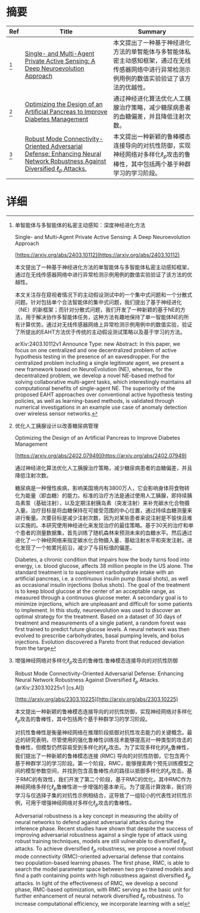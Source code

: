 # 摘要

| Ref | Title | Summary |
| --- | --- | --- |
| [^1] | [Single- and Multi-Agent Private Active Sensing: A Deep Neuroevolution Approach](https://arxiv.org/abs/2403.10112) | 本文提出了一种基于神经进化方法的单智能体与多智能体私密主动感知框架，通过在无线传感器网络中进行异常检测示例用例的数值实验验证了该方法的优越性。 |
| [^2] | [Optimizing the Design of an Artificial Pancreas to Improve Diabetes Management](https://arxiv.org/abs/2402.07949) | 通过神经进化算法优化人工胰腺治疗策略，减少糖尿病患者的血糖偏差，并且降低注射次数。 |
| [^3] | [Robust Mode Connectivity-Oriented Adversarial Defense: Enhancing Neural Network Robustness Against Diversified $\ell_p$ Attacks.](http://arxiv.org/abs/2303.10225) | 本文提出一种新颖的鲁棒模态连接导向的对抗性防御，实现神经网络对多样化$\ell_p$攻击的鲁棒性，其中包括两个基于种群学习的学习阶段。 |

# 详细

[^1]: 单智能体与多智能体的私密主动感知：深度神经进化方法

    Single- and Multi-Agent Private Active Sensing: A Deep Neuroevolution Approach

    [https://arxiv.org/abs/2403.10112](https://arxiv.org/abs/2403.10112)

    本文提出了一种基于神经进化方法的单智能体与多智能体私密主动感知框架，通过在无线传感器网络中进行异常检测示例用例的数值实验验证了该方法的优越性。

    

    本文关注存在窥视者情况下的主动假设测试中的一个集中式问题和一个分散式问题。针对包括单个合法智能体的集中式问题，我们提出了基于神经进化（NE）的新框架；而针对分散式问题，我们开发了一种新颖的基于NE的方法，用于解决协作多智能体任务，这种方法有趣地保持了单一智能体NE的所有计算优势。通过对无线传感器网络上异常检测示例用例中的数值实验，验证了所提出的EAHT方法优于传统的主动假设测试策略以及基于学习的方法。

    arXiv:2403.10112v1 Announce Type: new  Abstract: In this paper, we focus on one centralized and one decentralized problem of active hypothesis testing in the presence of an eavesdropper. For the centralized problem including a single legitimate agent, we present a new framework based on NeuroEvolution (NE), whereas, for the decentralized problem, we develop a novel NE-based method for solving collaborative multi-agent tasks, which interestingly maintains all computational benefits of single-agent NE. The superiority of the proposed EAHT approaches over conventional active hypothesis testing policies, as well as learning-based methods, is validated through numerical investigations in an example use case of anomaly detection over wireless sensor networks.
    
[^2]: 优化人工胰腺设计以改善糖尿病管理

    Optimizing the Design of an Artificial Pancreas to Improve Diabetes Management

    [https://arxiv.org/abs/2402.07949](https://arxiv.org/abs/2402.07949)

    通过神经进化算法优化人工胰腺治疗策略，减少糖尿病患者的血糖偏差，并且降低注射次数。

    

    糖尿病是一种慢性疾病，影响美国境内有3800万人，它会影响身体将食物转化为能量（即血糖）的能力。标准的治疗方法是通过使用人工胰腺，即持续胰岛素泵（基础注射），以及定期注射胰岛素（突发注射）来补充碳水化合物摄入量。治疗目标是将血糖保持在可接受范围的中心位置，通过持续血糖测量来进行衡量。次要目标是减少注射次数，因为对某些患者来说注射是不愉快且难以实施的。本研究使用神经进化来发现治疗的最佳策略。基于30天的治疗和单个患者的测量数据集，首先训练了随机森林来预测未来的血糖水平。然后通过进化了一个神经网络来指定碳水化合物摄入量、基础注射水平和突发注射。进化发现了一个帕累托前沿，减少了与目标值的偏差。

    Diabetes, a chronic condition that impairs how the body turns food into energy, i.e. blood glucose, affects 38 million people in the US alone. The standard treatment is to supplement carbohydrate intake with an artificial pancreas, i.e. a continuous insulin pump (basal shots), as well as occasional insulin injections (bolus shots). The goal of the treatment is to keep blood glucose at the center of an acceptable range, as measured through a continuous glucose meter. A secondary goal is to minimize injections, which are unpleasant and difficult for some patients to implement. In this study, neuroevolution was used to discover an optimal strategy for the treatment. Based on a dataset of 30 days of treatment and measurements of a single patient, a random forest was first trained to predict future glucose levels. A neural network was then evolved to prescribe carbohydrates, basal pumping levels, and bolus injections. Evolution discovered a Pareto front that reduced deviation from the targe
    
[^3]: 增强神经网络对多样化$\ell_p$攻击的鲁棒性:鲁棒模态连接导向的对抗性防御

    Robust Mode Connectivity-Oriented Adversarial Defense: Enhancing Neural Network Robustness Against Diversified $\ell_p$ Attacks. (arXiv:2303.10225v1 [cs.AI])

    [http://arxiv.org/abs/2303.10225](http://arxiv.org/abs/2303.10225)

    本文提出一种新颖的鲁棒模态连接导向的对抗性防御，实现神经网络对多样化$\ell_p$攻击的鲁棒性，其中包括两个基于种群学习的学习阶段。

    

    对抗性鲁棒性是衡量神经网络在推理阶段抵御对抗性攻击能力的关键概念。最近的研究表明，尽管使用的强化鲁棒性训练技术能够提高对一种类型的攻击的鲁棒性，但模型仍然容易受到多样化的$\ell_p$攻击。为了实现多样化的$\ell_p$鲁棒性，我们提出了一种新颖的鲁棒模态连接 (RMC) 导向的对抗性防御，它包含两个基于种群学习的学习阶段。第一个阶段，RMC，能够搜索两个预先训练模型之间的模型参数空间，并找到包含高鲁棒性点的路径以抵御多样化的$\ell_p$攻击。基于RMC的有效性，我们开发了第二个阶段，基于RMC的优化，其中RMC作为神经网络多样化$\ell_p$鲁棒性进一步增强的基本单元。为了提高计算效率，我们将学习与仅选择子集的对抗性示例相结合，这导致了一组较小的代表性对抗性示例，可用于增强神经网络对多样化$\ell_p$攻击的鲁棒性。

    Adversarial robustness is a key concept in measuring the ability of neural networks to defend against adversarial attacks during the inference phase. Recent studies have shown that despite the success of improving adversarial robustness against a single type of attack using robust training techniques, models are still vulnerable to diversified $\ell_p$ attacks. To achieve diversified $\ell_p$ robustness, we propose a novel robust mode connectivity (RMC)-oriented adversarial defense that contains two population-based learning phases. The first phase, RMC, is able to search the model parameter space between two pre-trained models and find a path containing points with high robustness against diversified $\ell_p$ attacks. In light of the effectiveness of RMC, we develop a second phase, RMC-based optimization, with RMC serving as the basic unit for further enhancement of neural network diversified $\ell_p$ robustness. To increase computational efficiency, we incorporate learning with a sel
    

